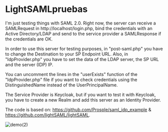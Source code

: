 # LightSAMLpruebas

I'm just testing things with SAML 2.0. Right now, the server can receive a SAMLRequest in http://localhost/login.php, bind the credentials with an Active Directory/LDAP and send to the service provider a SAMLResponse if the credentials are OK. 

In order to use this server for testing purposes, in "post-saml.php" you have to change the Destination to your SP Endpoint URL. Also, in "IdpProvider.php" you have to set the data of the LDAP server, the SP URL and the server (IDP) IP. 

You can uncomment the lines in the "userExists" function of the "IdpProvider.php" file if you want to check credentials using the DistinguishedName instead of the UserPrincipalName.

The Service Provider is Keycloak, but if you want to test it with Keycloak, you have to create a new Realm and add this server as an Identity Provider.

The code is based on: https://github.com/Prosple/saml_idp_example & https://github.com/lightSAML/lightSAML.

![demo(2)](https://user-images.githubusercontent.com/91310398/165076879-94dda63c-78d8-4459-9f28-e4b2be5dca5d.gif)
